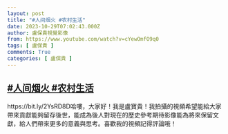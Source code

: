 ```yaml
---
layout: post
title: "#人间烟火 #农村生活"
date: 2023-10-29T07:02:43.000Z
author: 盧保貴視覺影像
from: https://www.youtube.com/watch?v=cYewOmfO9q0
tags: [ 盧保貴 ]
comments: True
categories: [ 盧保貴 ]
---
```

<!--1698562963000-->
[#人间烟火 #农村生活](https://www.youtube.com/watch?v=cYewOmfO9q0)
------

<div>
https://bit.ly/2YsRD8D哈嘍，大家好！我是盧寶貴！我拍攝的視頻希望能給大家帶來貢獻能夠留存後世，能成為後人對現在的歷史參考期待影像能為將來保留文獻，給人們帶來更多的意義與思考。喜歡我的視頻記得評論哦！
</div>
